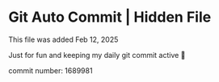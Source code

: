 # Git Auto Commit | Hidden File

This file was added Feb 12, 2025

Just for fun and keeping my daily git commit active 🤪

commit number: 1689981
